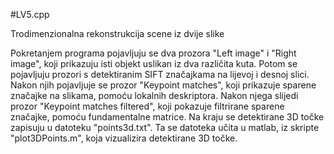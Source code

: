 #LV5.cpp

Trodimenzionalna rekonstrukcija scene iz dvije slike

Pokretanjem programa pojavljuju se dva prozora "Left image" i "Right image", koji prikazuju isti objekt uslikan iz dva različita kuta. Potom se pojavljuju prozori s detektiranim SIFT značajkama na lijevoj i desnoj slici. Nakon njih pojavljuje se prozor "Keypoint matches", koji prikazuje sparene značajke na slikama, pomoću lokalnih deskriptora. Nakon njega slijedi prozor "Keypoint matches filtered", koji pokazuje filtrirane sparene značajke, pomoću fundamentalne matrice. Na kraju se detektirane 3D točke zapisuju u datoteku "points3d.txt". Ta se datoteka učita u matlab, iz skripte "plot3DPoints.m", koja vizualizira detektirane 3D točke.
